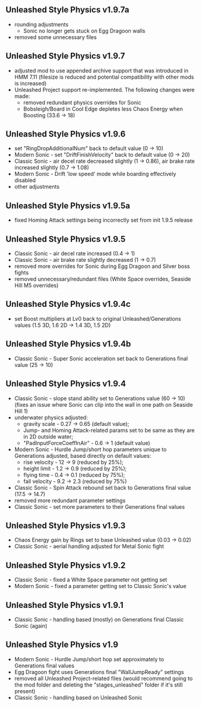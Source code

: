 ## Unleashed Style Physics v1.9.7a
- rounding adjustments
  - Sonic no longer gets stuck on Egg Dragoon walls
- removed some unnecessary files

## Unleashed Style Physics v1.9.7
- adjusted mod to use appended archive support that was introduced in HMM 7.11 (filesize is reduced and potential compatibility with other mods is increased)
- Unleashed Project support re-implemented. The following changes were made:
  - removed redundant physics overrides for Sonic
  - Bobsleigh/Board in Cool Edge depletes less Chaos Energy when Boosting (33.6 → 18)

## Unleashed Style Physics v1.9.6
- set "RingDropAdditionalNum" back to default value (0 → 10)
- Modern Sonic - set "DriftFinishVelocity" back to default value (0 → 20)
- Classic Sonic - air decel rate decreased slightly (1 → 0.86), air brake rate increased slightly (0.7 → 1.08)
- Modern Sonic - Drift 'low speed' mode while boarding effectively disabled
- other adjustments

## Unleashed Style Physics v1.9.5a
- fixed Homing Attack settings being incorrectly set from init 1.9.5 release

## Unleashed Style Physics v1.9.5
- Classic Sonic - air decel rate increased (0.4 → 1)
- Classic Sonic - air brake rate slightly decreased (1 → 0.7)
- removed more overrides for Sonic during Egg Dragoon and Silver boss fights
- removed unnecessary/redundant files (White Space overrides, Seaside Hill M5 overrides)

## Unleashed Style Physics v1.9.4c
- set Boost multipliers at Lv0 back to original Unleashed/Generations values (1.5 3D, 1.6 2D → 1.4 3D, 1.5 2D)

## Unleashed Style Physics v1.9.4b
- Classic Sonic - Super Sonic acceleration set back to Generations final value (25 → 10)

## Unleashed Style Physics v1.9.4
- Classic Sonic - slope stand ability set to Generations value (60 → 10) (fixes an issue where Sonic can clip into the wall in one path on Seaside Hill 1)
- underwater physics adjusted:
  - gravity scale - 0.27 → 0.65 (default value);
  - Jump- and Homing Attack-related params set to be same as they are in 2D outside water;
  - "PadInputForceCoeffInAir" - 0.6 → 1 (default value)
- Modern Sonic - Hurdle Jump/short hop parameters unique to Generations adjusted, based directly on default values:
  - rise velocity - 12 → 9 (reduced by 25%);
  - height limit - 1.2 → 0.9 (reduced by 25%);
  - flying time - 0.4 → 0.1 (reduced by 75%);
  - fall velocity - 9.2 → 2.3 (reduced by 75%)
- Classic Sonic - Spin Attack rebound set back to Generations final value (17.5 → 14.7)
- removed more redundant parameter settings
- Classic Sonic - set more parameters to their Generations final values

## Unleashed Style Physics v1.9.3
- Chaos Energy gain by Rings set to base Unleashed value (0.03 → 0.02)
- Classic Sonic - aerial handling adjusted for Metal Sonic fight

## Unleashed Style Physics v1.9.2
- Classic Sonic - fixed a White Space parameter not getting set
- Modern Sonic - fixed a parameter getting set to Classic Sonic's value

## Unleashed Style Physics v1.9.1
- Classic Sonic - handling based (mostly) on Generations final Classic Sonic (again)

## Unleashed Style Physics v1.9
- Modern Sonic - Hurdle Jump/short hop set approximately to Generations final values
- Egg Dragoon fight uses Generations final "WallJumpReady" settings
- removed all Unleashed Project-related files (would recommend going to the mod folder and deleting the "stages_unleashed" folder if it's still present)
- Classic Sonic - handling based on Unleashed Sonic

